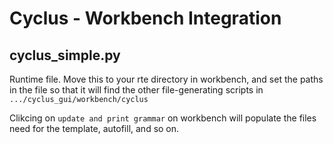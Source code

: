 # Cyclus - Workbench Integration

## cyclus_simple.py
Runtime file. Move this to your rte directory in workbench, and set the paths in the file so that it will find the other file-generating scripts in `.../cyclus_gui/workbench/cyclus`

Clikcing on `update and print grammar` on workbench will populate the files need for the template, autofill, and so on.